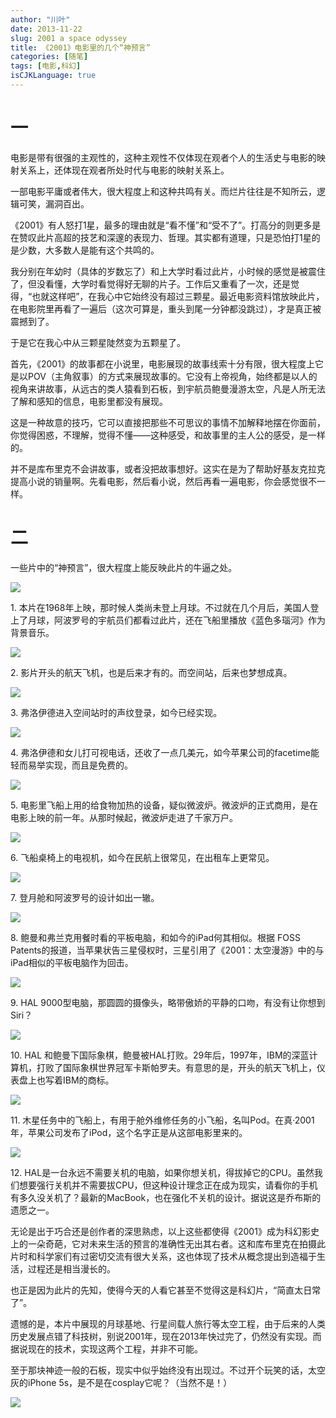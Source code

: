 ```yaml
---
author: "川叶"
date: 2013-11-22
slug: 2001 a space odyssey
title: 《2001》电影里的几个“神预言”
categories: [随笔]
tags: [电影,科幻]
isCJKLanguage: true
---
```


# 一

电影是带有很强的主观性的，这种主观性不仅体现在观者个人的生活史与电影的映射关系上，还体现在观者所处时代与电影的映射关系上。

一部电影平庸或者伟大，很大程度上和这种共鸣有关。而烂片往往是不知所云，逻辑可笑，漏洞百出。

《2001》有人怒打1星，最多的理由就是“看不懂”和“受不了”。打高分的则更多是在赞叹此片高超的技艺和深邃的表现力、哲理。其实都有道理，只是恐怕打1星的是少数，大多数人是能有这个共鸣的。

我分别在年幼时（具体的岁数忘了）和上大学时看过此片，小时候的感觉是被震住了，但没看懂，大学时看觉得好无聊的片子。工作后又重看了一次，还是觉得，“也就这样吧”，在我心中它始终没有超过三颗星。最近电影资料馆放映此片，在电影院里再看了一遍后（这次可算是，重头到尾一分钟都没跳过），才是真正被震撼到了。

于是它在我心中从三颗星陡然变为五颗星了。

首先，《2001》的故事都在小说里，电影展现的故事线索十分有限，很大程度上它是以POV（主角叙事）的方式来展现故事的。它没有上帝视角，始终都是以人的视角来讲故事，从远古的类人猿看到石板，到宇航员鲍曼漫游太空，凡是人所无法了解和感知的信息，电影里都没有展现。

这是一种故意的技巧，它可以直接把那些不可思议的事情不加解释地摆在你面前，你觉得困惑，不理解，觉得不懂——这种感受，和故事里的主人公的感受，是一样的。

并不是库布里克不会讲故事，或者没把故事想好。这实在是为了帮助好基友克拉克提高小说的销量啊。先看电影，然后看小说，然后再看一遍电影，你会感觉很不一样。

# 二

一些片中的“神预言”，很大程度上能反映此片的牛逼之处。

![](/images/2001/47c1f950911aeb1bc24751ef01a1aafb_hd.jpg)

1\. 本片在1968年上映，那时候人类尚未登上月球。不过就在几个月后，美国人登上了月球，阿波罗号的宇航员们都看过此片，还在飞船里播放《蓝色多瑙河》作为背景音乐。

![](/images/2001/49c82333d57ab43256ddf981066d3475_hd.jpg)

2\. 影片开头的航天飞机，也是后来才有的。而空间站，后来也梦想成真。

![](/images/2001/9a804a4e7f9c287f26fbeedd962fb2e8_hd.jpg)

3\. 弗洛伊德进入空间站时的声纹登录，如今已经实现。

![](/images/2001/e3b1b84920fb9ca0b38b0a8c4b033655_hd.jpg)

4\. 弗洛伊德和女儿打可视电话，还收了一点几美元，如今苹果公司的facetime能轻而易举实现，而且是免费的。

![](/images/2001/4048fe7ba32d5af838099ac3761b8656_hd.jpg)

5\. 电影里飞船上用的给食物加热的设备，疑似微波炉。微波炉的正式商用，是在电影上映的前一年。从那时候起，微波炉走进了千家万户。

![](/images/2001/45450dfbdf8dd9a6bd23b249a58cc425_hd.jpg)

6\. 飞船桌椅上的电视机，如今在民航上很常见，在出租车上更常见。

![](/images/2001/10d22be56b67007d0e1908831228f28d_hd.jpg)

7\. 登月舱和阿波罗号的设计如出一辙。

![](/images/2001/84b24f27329601690f0e937f64fa5ad3_hd.jpg)

8\. 鲍曼和弗兰克用餐时看的平板电脑，和如今的iPad何其相似。根据 FOSS Patents的报道，当苹果状告三星侵权时，三星引用了《2001：太空漫游》中的与iPad相似的平板电脑作为回击。

![](/images/2001/5613260b998e93a3529964c525ce1854_hd.jpg)

9\. HAL 9000型电脑，那圆圆的摄像头，略带傲娇的平静的口吻，有没有让你想到Siri？

![](/images/2001/baf83a5d0bb485ec4344107ba7329f20_hd.jpg)

10\. HAL 和鲍曼下国际象棋，鲍曼被HAL打败。29年后，1997年，IBM的深蓝计算机，打败了国际象棋世界冠军卡斯帕罗夫。有意思的是，开头的航天飞机上，仪表盘上也写着IBM的商标。

![](/images/2001/af986c60383e5fc338c3a3fe2cdede22_hd.jpg)

11\. 木星任务中的飞船上，有用于舱外维修任务的小飞船，名叫Pod。在真·2001年，苹果公司发布了iPod，这个名字正是从这部电影里来的。

![](/images/2001/632d327fbfb61c5d66097ba2b324e8b9_hd.jpg)

12\. HAL是一台永远不需要关机的电脑，如果你想关机，得拔掉它的CPU。虽然我们想要强行关机并不需要拔CPU，但这种设计理念正在成为现实，请看你的手机有多久没关机了？最新的MacBook，也在强化不关机的设计。据说这是乔布斯的遗愿之一。

无论是出于巧合还是创作者的深思熟虑，以上这些都使得《2001》成为科幻影史上的一朵奇葩，它对未来生活的预言的准确性无出其右者。这和库布里克在拍摄此片时和科学家们有过密切交流有很大关系，这也体现了技术从概念提出到造福于生活，过程还是相当漫长的。

也正是因为此片的先知，使得今天的人看它甚至不觉得这是科幻片，“简直太日常了”。

遗憾的是，本片中展现的月球基地、行星间载人旅行等太空工程，由于后来的人类历史发展点错了科技树，别说2001年，现在2013年快过完了，仍然没有实现。而据说现在的技术，实现这两个工程，并非不可能。

至于那块神迹一般的石板，现实中似乎始终没有出现过。不过开个玩笑的话，太空灰的iPhone 5s，是不是在cosplay它呢？（当然不是！）

![](/images/2001/26a42ea7a50c54ef2badc95c5e836f68_hd.jpg)
